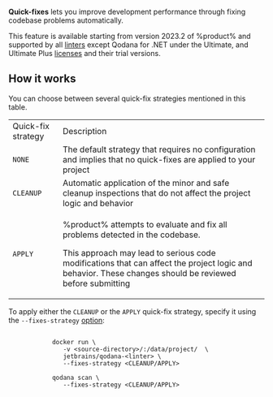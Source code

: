 [//]: # (title: Quick-fixes)

**Quick-fixes** lets you improve development performance through fixing codebase problems automatically.

This feature is available starting from version 2023.2 of %product% and supported by all [linters](linters.md) except
Qodana for .NET under the Ultimate, and Ultimate Plus [licenses](pricing.md) and their trial versions.

## How it works

You can choose between several quick-fix strategies mentioned in this table. 

<table>
    <tr>
        <td>Quick-fix strategy</td>
        <td>Description</td>
    </tr>
    <tr>
        <td><code>NONE</code></td>
        <td>The default strategy that requires no configuration and implies that no quick-fixes are applied to your project</td>
    </tr>
    <tr>
        <td><code>CLEANUP</code></td>
        <td>Automatic application of the minor and safe cleanup inspections that do not affect the project logic and behavior</td>
    </tr>
    <tr>
        <td><code>APPLY</code></td>
        <td>
            <p>%product% attempts to evaluate and fix all problems detected in the codebase.</p>
            <p>This approach may lead to serious code modifications that can affect the project logic and behavior. These changes
should be reviewed before submitting</p>
        </td>
    </tr>
</table>

To apply either the `CLEANUP` or the `APPLY` quick-fix strategy, specify it using the `--fixes-strategy` 
[option](docker-image-configuration.xml): 

<tabs>
    <tab title="Docker image" id="quick-fix-docker">
        <code style="block" lang="shell" prompt="$">
            docker run \
               -v &lt;source-directory&gt;/:/data/project/  \
               jetbrains/qodana-&lt;linter&gt; \
               --fixes-strategy &lt;CLEANUP/APPLY&gt;
        </code>
    </tab>
    <tab title="Qodana CLI" id="quick-fix-cli">
        <code style="block" lang="shell" prompt="$">
            qodana scan \
               --fixes-strategy &lt;CLEANUP/APPLY&gt;
        </code>
    </tab>
</tabs>